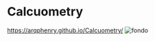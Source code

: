 # Calcuometry

https://arqphenry.github.io/Calcuometry/
![fondo](https://user-images.githubusercontent.com/81928818/160028414-e40f75f9-1773-4b69-b4d9-0e40e246d219.png)
